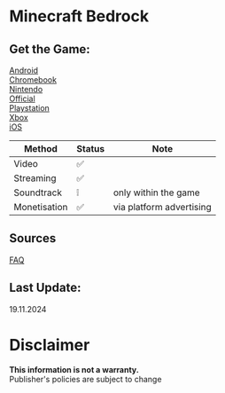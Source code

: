 # Minecraft Bedrock

## Get the Game:
[Android](https://play.google.com/store/apps/details?id=com.mojang.minecraftpe)  
[Chromebook](https://play.google.com/store/apps/details?id=com.mojang.minecraftpe)  
[Nintendo](https://www.nintendo.com/games/detail/minecraft-switch/)  
[Official](https://www.minecraft.net/)  
[Playstation](https://www.playstation.com/en-us/games/minecraft/)  
[Xbox](https://www.xbox.com/en-US/games/store/minecraft/9MVXMVT8ZKWC)  
[iOS](https://apps.apple.com/app/minecraft/id479516143)  

|**Method**|**Status**|**Note**|
|---|---|---|
|Video|✅||
|Streaming|✅||
|Soundtrack|❕|only within the game|
|Monetisation|✅|via platform advertising|

## Sources
[FAQ](https://help.minecraft.net/hc/en-us/articles/21984449056781)  

## Last Update:
19.11.2024

# Disclaimer
**This information is not a warranty.**  
Publisher's policies are subject to change
